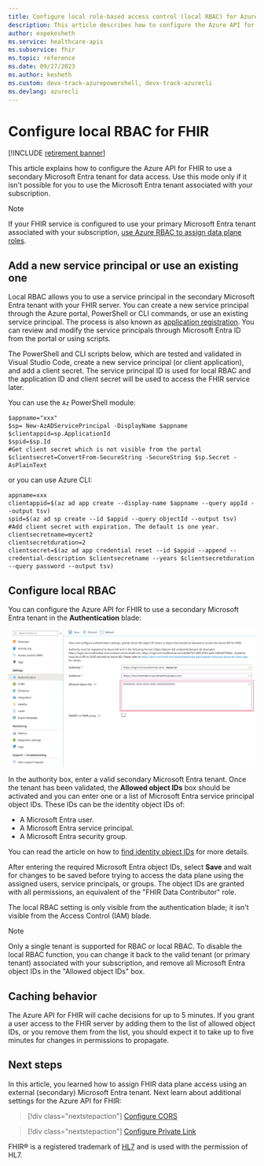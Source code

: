 ```yaml
---
title: Configure local role-based access control (local RBAC) for Azure API for FHIR
description: This article describes how to configure the Azure API for FHIR to use a secondary Microsoft Entra tenant for data plane
author: expekesheth
ms.service: healthcare-apis
ms.subservice: fhir
ms.topic: reference
ms.date: 09/27/2023
ms.author: kesheth
ms.custom: devx-track-azurepowershell, devx-track-azurecli 
ms.devlang: azurecli
---
```

# Configure local RBAC for FHIR

[!INCLUDE [retirement banner](../includes/healthcare-apis-azure-api-fhir-retirement.md)]

This article explains how to configure the Azure API for FHIR to use a secondary Microsoft Entra tenant for data access. Use this mode only if it isn't possible for you to use the Microsoft Entra tenant associated with your subscription.

> [!NOTE]
> If your FHIR service is configured to use your primary Microsoft Entra tenant associated with your subscription, [use Azure RBAC to assign data plane roles](configure-azure-rbac.md).

## Add a new service principal or use an existing one

Local RBAC allows you to use a service principal in the secondary Microsoft Entra tenant with your FHIR server. You can  create a new service principal through the Azure portal, PowerShell or CLI commands, or use an existing service principal. The process is also known as [application registration](../register-application.md). You can review and modify the service principals through Microsoft Entra ID from the portal or using scripts.

The PowerShell and CLI scripts below, which are tested and validated in Visual Studio Code, create a new service principal (or client application), and add a client secret. The service principal ID is used for local RBAC and the application ID and client secret will be used to access the FHIR service later.

You can use the `Az` PowerShell module:

```azurepowershell-interactive
$appname="xxx"
$sp= New-AzADServicePrincipal -DisplayName $appname
$clientappid=sp.ApplicationId
$spid=$sp.Id
#Get client secret which is not visible from the portal
$clientsecret=ConvertFrom-SecureString -SecureString $sp.Secret -AsPlainText
```

or you can use Azure CLI:

```azurecli-interactive
appname=xxx
clientappid=$(az ad app create --display-name $appname --query appId --output tsv)
spid=$(az ad sp create --id $appid --query objectId --output tsv)
#Add client secret with expiration. The default is one year.
clientsecretname=mycert2
clientsecretduration=2
clientsecret=$(az ad app credential reset --id $appid --append --credential-description $clientsecretname --years $clientsecretduration --query password --output tsv)
```

## Configure local RBAC

You can configure the Azure API for FHIR to use a secondary Microsoft Entra tenant in the **Authentication** blade:

![Local RBAC assignments](media/rbac/local-rbac-guids.png)

In the authority box, enter a valid secondary Microsoft Entra tenant. Once the tenant has been validated, the **Allowed object IDs** box should be activated and you can enter one or a list of Microsoft Entra service principal object IDs. These IDs can be the identity object IDs of:

* A Microsoft Entra user.
* A Microsoft Entra service principal.
* A Microsoft Entra security group.

You can read the article on how to [find identity object IDs](find-identity-object-ids.md) for more details.

After entering the required Microsoft Entra object IDs, select **Save** and wait for changes to be saved before trying to access the data plane using the assigned users, service principals, or groups. The object IDs are granted with all permissions, an equivalent of the "FHIR Data Contributor" role.

The local RBAC setting is only visible from the authentication blade; it isn't visible from the Access Control (IAM) blade.

> [!NOTE]
> Only a single tenant is supported for RBAC or local RBAC. To disable the local RBAC function, you can change it back to the valid tenant (or primary tenant) associated with your subscription, and remove all Microsoft Entra object IDs in the "Allowed object IDs" box.

## Caching behavior

The Azure API for FHIR will cache decisions for up to 5 minutes. If you grant a user access to the FHIR server by adding them to the list of allowed object IDs, or you remove them from the list, you should expect it to take up to five minutes for changes in permissions to propagate.

## Next steps

In this article, you learned how to assign FHIR data plane access using an external (secondary) Microsoft Entra tenant. Next learn about additional settings for the Azure API for FHIR:

>[!div class="nextstepaction"]
>[Configure CORS](configure-cross-origin-resource-sharing.md)

>[!div class="nextstepaction"]
>[Configure Private Link](configure-private-link.md)

FHIR&#174; is a registered trademark of [HL7](https://hl7.org/fhir/) and is used with the permission of HL7.
